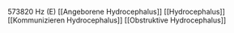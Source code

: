 573820 Hz (E)
[[Angeborene Hydrocephalus]]
[[Hydrocephalus]]
[[Kommunizieren Hydrocephalus]]
[[Obstruktive Hydrocephalus]]